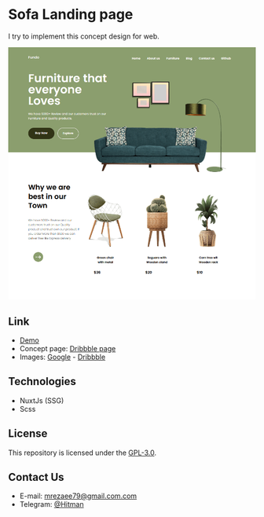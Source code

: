 # Sofa Landing page

I try to implement this concept design for web.

 ![Image](https://github.com/hitman00/sofa/blob/master/assets/imgs/sofa.PNG)


## Link

- [Demo](https://hitman00.github.io/sofa/)
- Concept page: [Dribbble page](https://dribbble.com/shots/15405230-Furniture-Landing-Page-Design)
- Images: [Google](https://google.com) - [Dribbble](https://dribbble.com/)

## Technologies

- NuxtJs (SSG)
- Scss

## License

This repository is licensed under the [GPL-3.0](https://opensource.org/licenses/GPL-3.0).

## Contact Us

- E-mail: <mrezaee79@gmail.com.com><br>
- Telegram: [@Hitman](https://telegram.me/hitman0012)
